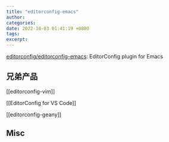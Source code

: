 ```yaml
---
title: "editorconfig-emacs"
author: 
categories: 
date: 2022-10-03 01:41:19 +0800
tags: 
excerpt: 
---
```







[editorconfig/editorconfig-emacs](https://github.com/editorconfig/editorconfig-emacs#readme): EditorConfig plugin for Emacs




## 兄弟产品

[[editorconfig-vim]]

[[EditorConfig for VS Code]]

[[editorconfig-geany]]



## Misc



